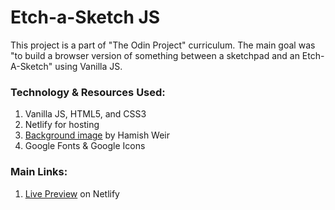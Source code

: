 # Etch-a-Sketch JS
This project is a part of "The Odin Project" curriculum. The main goal was "to build a browser version of something between a sketchpad and an Etch-A-Sketch" using Vanilla JS.
<br />
### Technology & Resources Used:
1. Vanilla JS, HTML5, and CSS3
2. Netlify for hosting
3. <a href="https://unsplash.com/photos/aYEUXnVG8tg">Background image</a> by Hamish Weir
4. Google Fonts & Google Icons
### Main Links:
1. <a href="https://sweet-rugelach-791a62.netlify.app/">Live Preview</a> on Netlify
